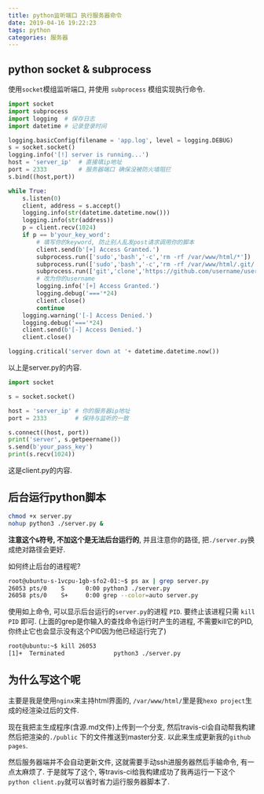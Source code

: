 ```yaml
---
title: python监听端口 执行服务器命令
date: 2019-04-16 19:22:23
tags: python
categories: 服务器
---
```


## python socket & subprocess
使用`socket`模组监听端口, 并使用 `subprocess` 模组实现执行命令.

```python server.py
import socket
import subprocess
import logging  # 保存日志
import datetime # 记录登录时间

logging.basicConfig(filename = 'app.log', level = logging.DEBUG)
s = socket.socket()
logging.info('[!] server is running...')
host = 'server_ip'  # 直接填ip地址
port = 2333         # 服务器端口 确保没被防火墙阻拦
s.bind((host,port))

while True:
    s.listen(0)
    client, address = s.accept()
    logging.info(str(datetime.datetime.now()))
    logging.info(str(address))
    p = client.recv(1024)
    if p == b'your_key_word': 
        # 填写你的keyword, 防止别人乱发post请求调用你的脚本
        client.send(b'[+] Access Granted.')
        subprocess.run(['sudo','bash','-c','rm -rf /var/www/html/*'])
        subprocess.run(['sudo','bash','-c','rm -rf /var/www/html/.git/'])
        subprocess.run(['git','clone','https://github.com/username/username.github.io.git', '/var/www/html/'])
        # 改为你的username
        logging.info('[+] Access Granted.')
        logging.debug('==='*24)
        client.close()
        continue
    logging.warning('[-] Access Denied.')
    logging.debug('==='*24)
    client.send(b'[-] Access Denied.')
    client.close()

logging.critical('server down at '+ datetime.datetime.now())
```
<!-- more -->
以上是server.py的内容.

```python client.py
import socket

s = socket.socket()

host = 'server_ip' # 你的服务器ip地址
port = 2333        # 保持与监听的一致

s.connect((host, port))
print('server', s.getpeername())
s.send(b'your_pass_key')
print(s.recv(1024))
```
这是client.py的内容.

## 后台运行python脚本

```bash
chmod +x server.py
nohup python3 ./server.py &
```
**注意这个`&`符号, 不加这个是无法后台运行的**, 并且注意你的路径, 把`./server.py`换成绝对路径会更好.

如何终止后台的进程呢?
```bash
root@ubuntu-s-1vcpu-1gb-sfo2-01:~$ ps ax | grep server.py
26053 pts/0    S      0:00 python3 ./server.py
26058 pts/0    S+     0:00 grep --color=auto server.py
```

使用如上命令, 可以显示后台运行的`server.py`的进程 `PID`.
要终止该进程只需 `kill PID` 即可. (上面的grep是你输入的查找命令运行时产生的进程, 不需要kill它的PID, 你终止它也会显示没有这个PID因为他已经运行完了)
```bash
root@ubuntu:~$ kill 26053
[1]+  Terminated              python3 ./server.py      
```

## 为什么写这个呢

主要是我是使用`nginx`来主持html界面的, `/var/www/html/`里是我`hexo project`生成的经渲染过后的文件. 

现在我把主生成程序(含源.md文件)上传到一个分支, 然后travis-ci会自动帮我构建然后把渲染的`./public` 下的文件推送到master分支. 以此来生成更新我的`github pages`.

然后服务器端并不会自动更新文件, 这就需要手动ssh进服务器然后手输命令, 有一点太麻烦了. 于是就写了这个, 等travis-ci给我构建成功了我再运行一下这个`python client.py`就可以省时省力运行服务器脚本了.